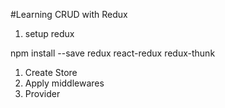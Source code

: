 #Learning CRUD with Redux

1. setup redux

npm install --save redux react-redux redux-thunk

1. Create Store
2. Apply middlewares
3. Provider